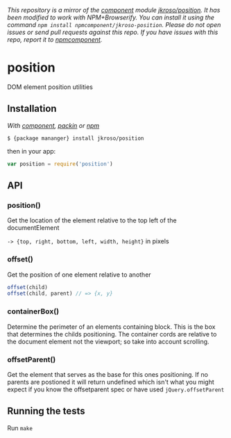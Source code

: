 *This repository is a mirror of the [component](http://component.io) module [jkroso/position](http://github.com/jkroso/position). It has been modified to work with NPM+Browserify. You can install it using the command `npm install npmcomponent/jkroso-position`. Please do not open issues or send pull requests against this repo. If you have issues with this repo, report it to [npmcomponent](https://github.com/airportyh/npmcomponent).*
# position

DOM element position utilities

## Installation

_With [component](//github.com/component/component), [packin](//github.com/jkroso/packin) or [npm](//github.com/isaacs/npm)_

    $ {package mananger} install jkroso/position

then in your app:

```js
var position = require('position')
```

## API

### position()

  Get the location of the element relative to the top left of the documentElement
  
  `-> {top, right, bottom, left, width, height}` in pixels

### offset()

  Get the position of one element relative to another
  
```js
offset(child)
offset(child, parent) // => {x, y}
```

### containerBox()

  Determine the perimeter of an elements containing block. This is the box that
  determines the childs positioning. The container cords are relative to the 
  document element not the viewport; so take into account scrolling.

### offsetParent()

  Get the element that serves as the base for this ones positioning.
  If no parents are postioned it will return undefined which isn't 
  what you might expect if you know the offsetparent spec or have 
  used `jQuery.offsetParent`

## Running the tests

  Run `make`